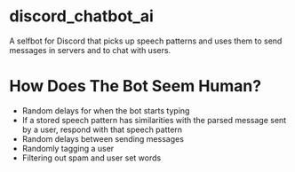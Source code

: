 # discord_chatbot_ai
A selfbot for Discord that picks up speech patterns and uses them to send messages in servers and to chat with users.

# How Does The Bot Seem Human?
- Random delays for when the bot starts typing
- If a stored speech pattern has similarities with the parsed message sent by a user, respond with that speech pattern
- Random delays between sending messages
- Randomly tagging a user
- Filtering out spam and user set words
